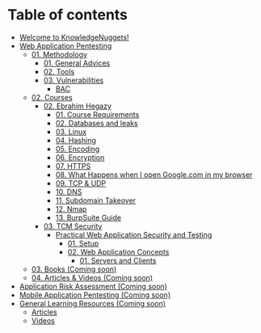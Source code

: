 # Table of contents

* [Welcome to KnowledgeNuggets!](README.md)
* [Web Application Pentesting](web-application-pentesting/README.md)
  * [01. Methodology](web-application-pentesting/01.-methodology/README.md)
    * [01. General Advices](<Web Application Pentesting/01. Methodology/01. General Advices.md>)
    * [02. Tools](<Web Application Pentesting/01. Methodology/02. Tools.md>)
    * [03. Vulnerabilities](web-application-pentesting/01.-methodology/03.-vulnerabilities/README.md)
      * [BAC](<Web Application Pentesting/01. Methodology/03. Vulnerabilities/BAC.md>)
  * [02. Courses](web-application-pentesting/02.-courses/README.md)
    * [02. Ebrahim Hegazy](<Web Application Pentesting/02. Courses/02. Ebrahim Hegazy/README.md>)
      * [01. Course Requirements](<Web Application Pentesting/02. Courses/02. Ebrahim Hegazy/01. Course Requirements.md>)
      * [02. Databases and leaks](<Web Application Pentesting/02. Courses/02. Ebrahim Hegazy/02. Databases and leaks.md>)
      * [03. Linux](<Web Application Pentesting/02. Courses/02. Ebrahim Hegazy/03. Linux.md>)
      * [04. Hashing](<Web Application Pentesting/02. Courses/02. Ebrahim Hegazy/04. Hashing.md>)
      * [05. Encoding](<Web Application Pentesting/02. Courses/02. Ebrahim Hegazy/05. Encoding.md>)
      * [06. Encryption](<Web Application Pentesting/02. Courses/02. Ebrahim Hegazy/06. Encryption.md>)
      * [07. HTTPS](<Web Application Pentesting/02. Courses/02. Ebrahim Hegazy/07. HTTPS.md>)
      * [08. What Happens when I open Google.com in my browser](<Web Application Pentesting/02. Courses/02. Ebrahim Hegazy/08. What Happens when I open Google.com in my browser.md>)
      * [09. TCP & UDP](<Web Application Pentesting/02. Courses/02. Ebrahim Hegazy/09. TCP & UDP.md>)
      * [10. DNS](<Web Application Pentesting/02. Courses/02. Ebrahim Hegazy/10. DNS.md>)
      * [11. Subdomain Takeover](<Web Application Pentesting/02. Courses/02. Ebrahim Hegazy/11. Subdomain Takeover.md>)
      * [12. Nmap](<Web Application Pentesting/02. Courses/02. Ebrahim Hegazy/12. Nmap.md>)
      * [13. BurpSuite Guide](<Web Application Pentesting/02. Courses/02. Ebrahim Hegazy/13. BurpSuite Guide.md>)
    * [03. TCM Security](web-application-pentesting/02.-courses/03.-tcm-security/README.md)
      * [Practical Web Application Security and Testing](web-application-pentesting/02.-courses/03.-tcm-security/practical-web-application-security-and-testing/README.md)
        * [01. Setup](<Web Application Pentesting/02. Courses/03. TCM Security/Practical Web Application Security and Testing/01. Setup.md>)
        * [02. Web Application Concepts](web-application-pentesting/02.-courses/03.-tcm-security/practical-web-application-security-and-testing/02.-web-application-concepts/README.md)
          * [01. Servers and Clients](<Web Application Pentesting/02. Courses/03. TCM Security/Practical Web Application Security and Testing/02. Web Application Concepts/01. Servers and Clients.md>)
  * [03. Books (Coming soon)](<Web Application Pentesting/03. Books (Coming soon)/README.md>)
  * [04. Articles & Videos (Coming soon)](<Web Application Pentesting/04. Articles & Videos (Coming soon)/README.md>)
* [Application Risk Assessment (Coming soon)](<Application Risk Assessment (Coming soon)/README.md>)
* [Mobile Application Pentesting (Coming soon)](<Mobile Application Pentesting (Coming soon)/README.md>)
* [General Learning Resources (Coming soon)](general-learning-resources-coming-soon/README.md)
  * [Articles](<General Learning Resources (Coming soon)/Articles/README.md>)
  * [Videos](<General Learning Resources (Coming soon)/Videos/README.md>)

